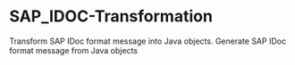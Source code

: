 # SAP_IDOC-Transformation
Transform SAP IDoc format message into Java objects. Generate SAP IDoc format message from Java objects
